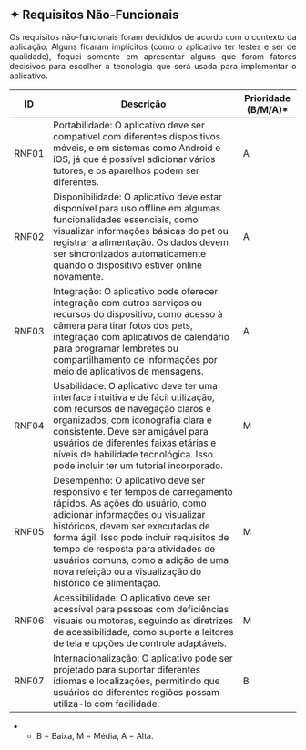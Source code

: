 ## ✦ Requisitos Não-Funcionais

<p align="justify">
Os requisitos não-funcionais foram decididos de acordo com o contexto da aplicação. Alguns ficaram implícitos (como o aplicativo ter testes e ser de qualidade), foquei somente em apresentar alguns que foram fatores decisivos para escolher a tecnologia que será usada para implementar o aplicativo.
</p>

| ID    | Descrição | Prioridade (B/M/A)* |
|-------|-----------|--------------------|
| RNF01 | Portabilidade: O aplicativo deve ser compatível com diferentes dispositivos móveis, e em sistemas como Android e iOS, já que é possível adicionar vários tutores, e os aparelhos podem ser diferentes. | A |
| RNF02 | Disponibilidade: O aplicativo deve estar disponível para uso offline em algumas funcionalidades essenciais, como visualizar informações básicas do pet ou registrar a alimentação. Os dados devem ser sincronizados automaticamente quando o dispositivo estiver online novamente. | A |
| RNF03 | Integração: O aplicativo pode oferecer integração com outros serviços ou recursos do dispositivo, como acesso à câmera para tirar fotos dos pets, integração com aplicativos de calendário para programar lembretes ou compartilhamento de informações por meio de aplicativos de mensagens. | A |
| RNF04 | Usabilidade: O aplicativo deve ter uma interface intuitiva e de fácil utilização, com recursos de navegação claros e organizados, com iconografia clara e consistente. Deve ser amigável para usuários de diferentes faixas etárias e níveis de habilidade tecnológica. Isso pode incluir ter um tutorial incorporado. | M |
| RNF05 | Desempenho: O aplicativo deve ser responsivo e ter tempos de carregamento rápidos. As ações do usuário, como adicionar informações ou visualizar históricos, devem ser executadas de forma ágil. Isso pode incluir requisitos de tempo de resposta para atividades de usuários comuns, como a adição de uma nova refeição ou a visualização do histórico de alimentação. | M |
| RNF06 | Acessibilidade: O aplicativo deve ser acessível para pessoas com deficiências visuais ou motoras, seguindo as diretrizes de acessibilidade, como suporte a leitores de tela e opções de controle adaptáveis. | M |
| RNF07 | Internacionalização: O aplicativo pode ser projetado para suportar diferentes idiomas e localizações, permitindo que usuários de diferentes regiões possam utilizá-lo com facilidade. | B |

- * B = Baixa, M = Média, A = Alta.